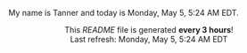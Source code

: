 My name is Tanner and today is Monday, May 5, 5:24 AM EDT.

<p align="center">This <i>README</i> file is generated <b>every 3 hours</b>!</br>Last refresh: Monday, May 5, 5:24 AM EDT<br /></p>
